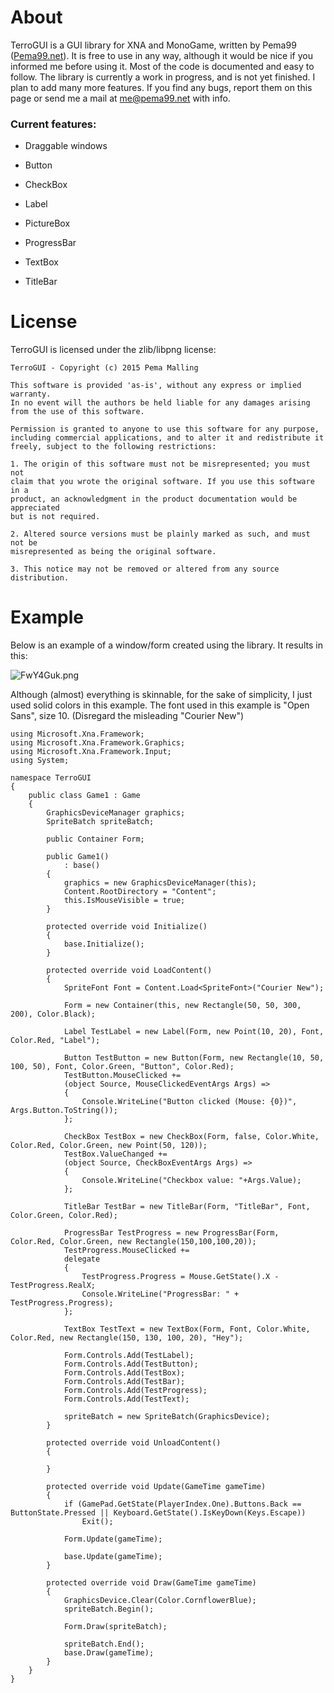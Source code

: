 # About #
TerroGUI is a GUI library for XNA and MonoGame, written by Pema99 ([Pema99.net](http://pema99.net)). It is free to use in any way, although it would be nice if you informed me before using it. Most of the code is documented and easy to follow.
The library is currently a work in progress, and is not yet finished. I plan to add many more features. If you find any bugs, report them on this page or send me a mail at me@pema99.net with info.
### Current features: ###

* Draggable windows

* Button

* CheckBox

* Label

* PictureBox

* ProgressBar

* TextBox

* TitleBar


# License #
TerroGUI is licensed under the zlib/libpng license:

    TerroGUI - Copyright (c) 2015 Pema Malling

    This software is provided 'as-is', without any express or implied warranty.
    In no event will the authors be held liable for any damages arising from the use of this software.

    Permission is granted to anyone to use this software for any purpose,
    including commercial applications, and to alter it and redistribute it 
    freely, subject to the following restrictions:

    1. The origin of this software must not be misrepresented; you must not
    claim that you wrote the original software. If you use this software in a 
    product, an acknowledgment in the product documentation would be appreciated 
    but is not required.

    2. Altered source versions must be plainly marked as such, and must not be 
    misrepresented as being the original software.

    3. This notice may not be removed or altered from any source distribution.


# Example #
Below is an example of a window/form created using the library. It results in this: 

![FwY4Guk.png](https://bitbucket.org/repo/dpM9GL/images/3668746138-FwY4Guk.png) 

Although (almost) everything is skinnable, for the sake of simplicity, I just used solid colors in this example. The font used in this example is "Open Sans", size 10. (Disregard the misleading "Courier New")    

    using Microsoft.Xna.Framework;
	using Microsoft.Xna.Framework.Graphics;
	using Microsoft.Xna.Framework.Input;
	using System;

	namespace TerroGUI
	{
		public class Game1 : Game
		{
			GraphicsDeviceManager graphics;
			SpriteBatch spriteBatch;

			public Container Form; 

			public Game1()
				: base()
			{
				graphics = new GraphicsDeviceManager(this);
				Content.RootDirectory = "Content";
				this.IsMouseVisible = true;
			}

			protected override void Initialize()
			{
				base.Initialize();
			}

			protected override void LoadContent()
			{
				SpriteFont Font = Content.Load<SpriteFont>("Courier New");
				
				Form = new Container(this, new Rectangle(50, 50, 300, 200), Color.Black);
				
				Label TestLabel = new Label(Form, new Point(10, 20), Font, Color.Red, "Label");
				
				Button TestButton = new Button(Form, new Rectangle(10, 50, 100, 50), Font, Color.Green, "Button", Color.Red);
				TestButton.MouseClicked += 
				(object Source, MouseClickedEventArgs Args) => 
				{ 
					Console.WriteLine("Button clicked (Mouse: {0})", Args.Button.ToString()); 
				};

				CheckBox TestBox = new CheckBox(Form, false, Color.White, Color.Red, Color.Green, new Point(50, 120));
				TestBox.ValueChanged += 
				(object Source, CheckBoxEventArgs Args) => 
				{ 
					Console.WriteLine("Checkbox value: "+Args.Value); 
				};

				TitleBar TestBar = new TitleBar(Form, "TitleBar", Font, Color.Green, Color.Red);

				ProgressBar TestProgress = new ProgressBar(Form, Color.Red, Color.Green, new Rectangle(150,100,100,20));
				TestProgress.MouseClicked += 
                delegate 
				{ 
					TestProgress.Progress = Mouse.GetState().X - TestProgress.RealX; 
					Console.WriteLine("ProgressBar: " + TestProgress.Progress); 
				};

				TextBox TestText = new TextBox(Form, Font, Color.White, Color.Red, new Rectangle(150, 130, 100, 20), "Hey");

				Form.Controls.Add(TestLabel);
				Form.Controls.Add(TestButton);
				Form.Controls.Add(TestBox);
				Form.Controls.Add(TestBar);
				Form.Controls.Add(TestProgress);
				Form.Controls.Add(TestText);

				spriteBatch = new SpriteBatch(GraphicsDevice);
			}

			protected override void UnloadContent()
			{

			}

			protected override void Update(GameTime gameTime)
			{
				if (GamePad.GetState(PlayerIndex.One).Buttons.Back == ButtonState.Pressed || Keyboard.GetState().IsKeyDown(Keys.Escape))
					Exit();

				Form.Update(gameTime);

				base.Update(gameTime);
			}

			protected override void Draw(GameTime gameTime)
			{
				GraphicsDevice.Clear(Color.CornflowerBlue);
				spriteBatch.Begin();

				Form.Draw(spriteBatch);

				spriteBatch.End();
				base.Draw(gameTime);
			}
		}
	}
